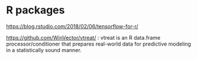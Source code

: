 # R packages
https://blog.rstudio.com/2018/02/06/tensorflow-for-r/

https://github.com/WinVector/vtreat/ : vtreat is an R data.frame processor/conditioner that prepares real-world data for predictive modeling in a statistically sound manner.